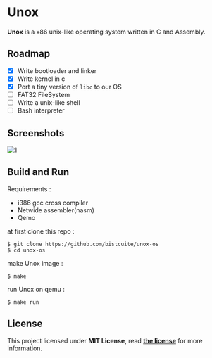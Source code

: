 # Unox
**Unox** is a x86 unix-like operating system written in C and Assembly.

## Roadmap
- [x] Write bootloader and linker
- [x] Write kernel in c
- [x] Port a tiny version of `libc` to our OS
- [ ] FAT32 FileSystem
- [ ] Write a unix-like shell
- [ ] Bash interpreter

## Screenshots
![1](assets/Capture.PNG)

## Build and Run
Requirements :
- i386 gcc cross compiler
- Netwide assembler(nasm)
- Qemo

at first clone this repo :
```
$ git clone https://github.com/bistcuite/unox-os
$ cd unox-os
```

make Unox image :
```
$ make
```

run Unox on qemu :
```
$ make run
```

## License
This project licensed under **MIT License**, read **[the license](LICENSE)** for more information.
